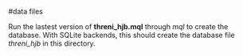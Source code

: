 #data files

Run the lastest version of **threni_hjb.mql** through *mql* to create the database.
With SQLite backends, this should create the database file *threni_hjb* in this
directory.
